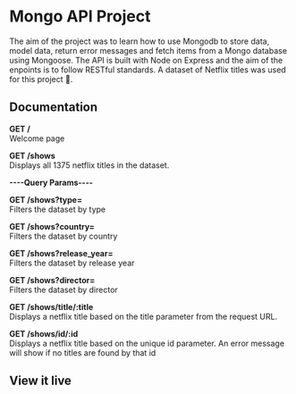 # Mongo API Project 

The aim of the project was to learn how to use Mongodb to store data, model data, return error messages and fetch items from a Mongo database using Mongoose. The API is built with Node on Express and the aim of the enpoints is to follow RESTful standards. A dataset of Netflix titles was used for this project 🎥.

## Documentation

<b>GET /</b>  <br>
Welcome page

<b>GET /shows</b>  <br>
Displays all 1375 netflix titles in the dataset.

<b>----Query Params----</b>

<b>GET /shows?type=</b>  <br>
Filters the dataset by type

<b>GET /shows?country=</b>  <br>
Filters the dataset by country

<b>GET /shows?release_year=</b>  <br>
Filters the dataset by release year

<b>GET /shows?director=</b>  <br>
Filters the dataset by director

<b>GET /shows/title/:title</b>  <br>
Displays a netflix title based on the title parameter from the request URL.

<b>GET /shows/id/:id </b> <br>
Displays a netflix title based on the unique id parameter. An error message will show if no titles are found by that id

## View it live
